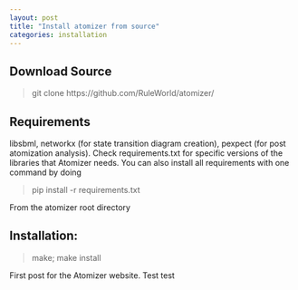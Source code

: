 ```yaml
---
layout: post
title: "Install atomizer from source"
categories: installation
---
```

<h2>
Download Source</h2>

<blockquote>
<p>git clone https://github.com/RuleWorld/atomizer/</p>
</blockquote>


<h2>
<a id="requirements" class="anchor" href="#requirements" aria-hidden="true"><span aria-hidden="true" class="octicon octicon-link"></span></a>Requirements</h2>

<p>libsbml, networkx (for state transition diagram creation), pexpect (for post atomization analysis). Check requirements.txt for specific versions of the libraries that Atomizer needs. You can also install all requirements with one command by doing</p>

<blockquote>
<p>pip install -r requirements.txt</p>
</blockquote>

<p>From the atomizer root directory </p>

<h2>
<a id="installation" class="anchor" href="#installation" aria-hidden="true"><span aria-hidden="true" class="octicon octicon-link"></span></a>Installation:</h2>

<blockquote>
<p>make; make install</p>
</blockquote>

First post for the Atomizer website. Test test
